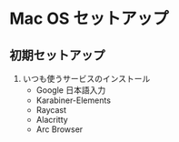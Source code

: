 # Mac OS セットアップ

## 初期セットアップ

1. いつも使うサービスのインストール
   - Google 日本語入力
   - Karabiner-Elements
   - Raycast
   - Alacritty
   - Arc Browser
